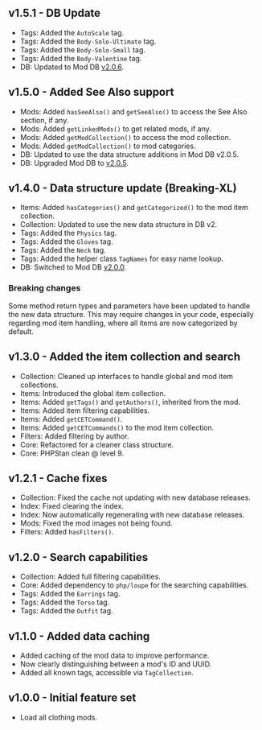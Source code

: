 ## v1.5.1 - DB Update
- Tags: Added the `AutoScale` tag.
- Tags: Added the `Body-Solo-Ultimate` tag.
- Tags: Added the `Body-Solo-Small` tag.
- Tags: Added the `Body-Valentine` tag.
- DB: Updated to Mod DB [v2.0.6](https://github.com/Mistralys/cyberpunk-mod-db/releases/tag/2.0.6).

## v1.5.0 - Added See Also support
- Mods: Added `hasSeeAlso()` and `getSeeAlso()` to access the See Also section, if any.
- Mods: Added `getLinkedMods()` to get related mods, if any. 
- Mods: Added `getModCollection()` to access the mod collection.
- Mods: Added `getModCollection()` to mod categories.
- DB: Updated to use the data structure additions in Mod DB v2.0.5.
- DB: Upgraded Mod DB to [v2.0.5](https://github.com/Mistralys/cyberpunk-mod-db/releases/tag/2.0.5).

## v1.4.0 - Data structure update (Breaking-XL)
- Items: Added `hasCategories()` and `getCategorized()` to the mod item collection.
- Collection: Updated to use the new data structure in DB v2.
- Tags: Added the `Physics` tag.
- Tags: Added the `Gloves` tag.
- Tags: Added the `Neck` tag.
- Tags: Added the helper class `TagNames` for easy name lookup.
- DB: Switched to Mod DB [v2.0.0](https://github.com/Mistralys/cyberpunk-mod-db/releases/tag/2.0.0).

### Breaking changes

Some method return types and parameters have been updated to handle the new 
data structure. This may require changes in your code, especially regarding
mod item handling, where all items are now categorized by default.

## v1.3.0 - Added the item collection and search
- Collection: Cleaned up interfaces to handle global and mod item collections.
- Items: Introduced the global item collection.
- Items: Added `getTags()` and `getAuthors()`, inherited from the mod.
- Items: Added item filtering capabilities.
- Items: Added `getCETCommand()`.
- Items: Added `getCETCommands()` to the mod item collection.
- Filters: Added filtering by author.
- Core: Refactored for a cleaner class structure.
- Core: PHPStan clean @ level 9.

## v1.2.1 - Cache fixes
- Collection: Fixed the cache not updating with new database releases.
- Index: Fixed clearing the index.
- Index: Now automatically regenerating with new database releases.
- Mods: Fixed the mod images not being found.
- Filters: Added `hasFilters()`.

## v1.2.0 - Search capabilities
- Collection: Added full filtering capabilities.
- Core: Added dependency to `php/loupe` for the searching capabilities.
- Tags: Added the `Earrings` tag.
- Tags: Added the `Torso` tag.
- Tags: Added the `Outfit` tag.

## v1.1.0 - Added data caching
- Added caching of the mod data to improve performance.
- Now clearly distinguishing between a mod's ID and UUID.
- Added all known tags, accessible via `TagCollection`.

## v1.0.0 - Initial feature set 
- Load all clothing mods.
